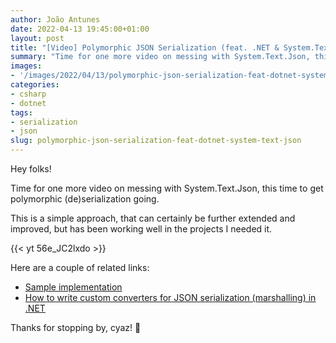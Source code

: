 ```yaml
---
author: João Antunes
date: 2022-04-13 19:45:00+01:00
layout: post
title: "[Video] Polymorphic JSON Serialization (feat. .NET & System.Text.Json)"
summary: "Time for one more video on messing with System.Text.Json, this time to get polymorphic (de)serialization going."
images:
- '/images/2022/04/13/polymorphic-json-serialization-feat-dotnet-system-text-json.png'
categories:
- csharp
- dotnet
tags:
- serialization
- json
slug: polymorphic-json-serialization-feat-dotnet-system-text-json
---
```


Hey folks!

Time for one more video on messing with System.Text.Json, this time to get polymorphic (de)serialization going.

This is a simple approach, that can certainly be further extended and improved, but has been working well in the projects I needed it.

{{< yt 56e_JC2lxdo >}}

Here are a couple of related links:

- [Sample implementation](https://github.com/joaofbantunes/PolymorphicSerializationSample)
- [How to write custom converters for JSON serialization (marshalling) in .NET](https://docs.microsoft.com/en-us/dotnet/standard/serialization/system-text-json-converters-how-to)

Thanks for stopping by, cyaz! 👋